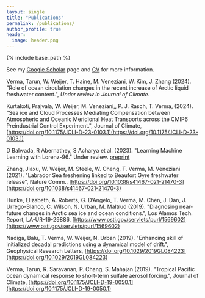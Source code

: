 ```yaml
---
layout: single
title: "Publications"
permalink: /publications/
author_profile: true
header:
  image: header.png
---
```


{% include base_path %}

See my [Google Scholar](https://scholar.google.com/citations?user=axe4WfMAAAAJ&hl=en&oi=ao) page and [CV](https://shiprock-1583.github.io/files/CV.pdf) for more information.

Verma, Tarun, W. Weijer, T. Haine, M. Veneziani, W. Kim, J. Zhang (2024). "Role of ocean circulation changes in the recent increase of Arctic liquid freshwater content.", *Under review in Journal of Climate*.

Kurtakoti, Prajvala, W. Weijer, M. Veneziani,, P. J. Rasch, T. Verma, (2024). "Sea ice and Cloud Processes Mediating Compensation between Atmospheric and Oceanic Meridional Heat Transports across the CMIP6 Preindustrial Control Experiment.", Journal of Climate, [https://doi.org/10.1175/JCLI-D-23-0103.1](https://doi.org/10.1175/JCLI-D-23-0103.1) 

D Balwada, R Abernathey, S Acharya et al. (2023). "Learning Machine Learning with Lorenz-96." Under review. [preprint](https://d197for5662m48.cloudfront.net/documents/publicationstatus/182343/preprint_pdf/043b7b88437a3e6904fd291d3a6e5f40.pdf)

Zhang, Jiaxu, W. Weijer, M. Steele, W. Cheng, T. Verma, M. Veneziani (2021). "Labrador Sea freshening linked to Beaufort Gyre freshwater release", Nature Comm., [https://doi.org/10.1038/s41467-021-21470-3](https://doi.org/10.1038/s41467-021-21470-3)

Hunke, Elizabeth, A. Roberts, G. D’Angelo, T. Verma, M. Chen, J. Dan, J. Urrego-Blanco, C. Wilson, N. Urban, M. Maltrud (2019). "Diagnosing near-future changes in Arctic sea ice and ocean conditions.", Los Alamos Tech. Report, LA-UR–19-29886, [https://www.osti.gov/servlets/purl/1569602](https://www.osti.gov/servlets/purl/1569602)

Nadiga, Balu, T. Verma, W. Weijer, N. Urban (2019). "Enhancing skill of initialized decadal predictions using a dynamical model of drift.", Geophysical Research Letters, [https://doi.org/10.1029/2019GL084223](https://doi.org/10.1029/2019GL084223)

Verma, Tarun, R. Saravanan, P. Chang, S. Mahajan (2019). "Tropical Pacific ocean dynamical response to short-term sulfate aerosol forcing.", Journal of Climate, [https://doi.org/10.1175/JCLI-D-19-0050.1](https://doi.org/10.1175/JCLI-D-19-0050.1)
